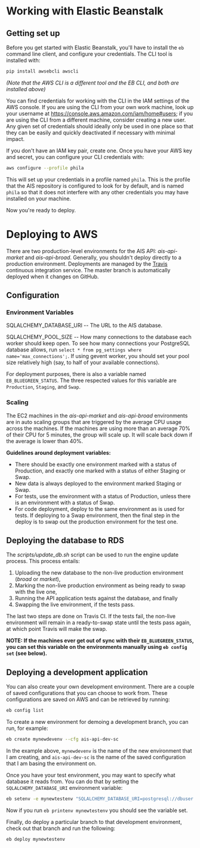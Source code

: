 # Working with Elastic Beanstalk

## Getting set up

Before you get started with Elastic Beanstalk, you'll have to install the `eb`
command line client, and configure your credentials. The CLI tool is installed
with:

```bash
pip install awsebcli awscli
```

*(Note that the AWS CLI is a different tool and the EB CLI, and both are
installed above)*

You can find credentials for working with the CLI in the IAM settings of the
AWS console. If you are using the CLI from your own work machine, look up your
username at https://console.aws.amazon.com/iam/home#users; if you are using the
CLI from a different machine, consider creating a new user. Any given set of
credentials should ideally only be used in one place so that they can be easily
and quickly deactivated if necessary with minimal impact.

If you don't have an IAM key pair, create one. Once you have your AWS key and
secret, you can configure your CLI credentials with:

```bash
aws configure --profile phila
```

This will set up your credentials in a profile named `phila`. This is the
profile that the AIS repository is configured to look for by default, and is
named `phila` so that it does not interfere with any other credentials you may
have installed on your machine.

Now you're ready to deploy.

# Deploying to AWS

There are two production-level environments for the AIS API: *ais-api-market*
and *ais-api-broad*. Generally, you shouldn't deploy directly to a production
environment. Deployments are managed by the [Travis](https://travis-ci.org)
continuous integration service. The master branch is automatically deployed
when it changes on GitHub.

## Configuration

### Environment Variables

SQLALCHEMY_DATABASE_URI -- The URL to the AIS database.

SQLALCHEMY_POOL_SIZE -- How many connections to the database each worker should
    keep open. To see how many connections your PostgreSQL database allows, run
    `select * from pg_settings where name='max_connections';`. If using gevent
    worker, you should set your pool size relatively high (say, to half of your
    available connections).

For deployment purposes, there is also a variable named `EB_BLUEGREEN_STATUS`.
The three respected values for this variable are `Production`, `Staging`, and
`Swap`.

### Scaling

The EC2 machines in the *ais-api-market* and *ais-api-broad* environments are
in auto scaling groups that are triggered by the average CPU usage across the
machines. If the machines are using more than an average 70% of their CPU for
5 minutes, the group will scale up. It will scale back down if the average is
lower than 40%.

**Guidelines around deployment variables:**

* There should be exactly one environment marked with a status of Production,
  and exactly one marked with a status of either Staging or Swap.
* New data is always deployed to the environment marked Staging or Swap.
* For tests, use the environment with a status of Production, unless there is
  an environment with a status of Swap.
* For code deployment, deploy to the same environment as is used for tests.
  If deploying to a Swap environment, then the final step in the deploy is to
  swap out the production environment for the test one.


## Deploying the database to RDS

The *scripts/update_db.sh* script can be used to run the engine update process.
This process entails:

1. Uploading the new database to the non-live production environment (*broad* or
   *market*),
2. Marking the non-live production environment as being ready to swap with the
   live one,
3. Running the API application tests against the database, and finally
4. Swapping the live environment, if the tests pass.

The last two steps are done on Travis CI. If the tests fail, the non-live
environment will remain in a ready-to-swap state until the tests pass again, at
which point Travis will make the swap.

**NOTE: If the machines ever get out of sync with their `EB_BLUEGREEN_STATUS`,
  you can set this variable on the environments manually using `eb config set`
  (see below).**

## Deploying a development application

You can also create your own development environment. There are a couple of
saved configurations that you can choose to work from. These configurations are
saved on AWS and can be retrieved by running:

```bash
eb config list
```

To create a new environment for demoing a development branch, you can run, for
example:

```bash
eb create mynewdevenv --cfg ais-api-dev-sc
```

In the example above, `mynewdevenv` is the name of the new environment that I
am creating, and `ais-api-dev-sc` is the name of the saved configuration that I
am basing the environment on.

Once you have your test environment, you may want to specify what database it
reads from. You can do that by setting the `SQLALCHEMY_DATABASE_URI` environment
variable:

```bash
eb setenv -e mynewtestenv "SQLALCHEMY_DATABASE_URI=postgresql://dbuser:dbpass@ais-engine-db-dev.subdomain.us-east-1.rds.amazonaws.com:5432/ais_engine"
```

Now if you run `eb printenv mynewtestenv` you should see the variable set.

Finally, do deploy a particular branch to that development environment, check
out that branch and run the following:

```bash
eb deploy mynewtestenv
```

